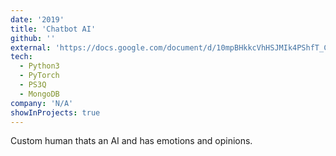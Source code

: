 ```yaml
---
date: '2019'
title: 'Chatbot AI'
github: ''
external: 'https://docs.google.com/document/d/10mpBHkkcVhHSJMIk4PShfT_CuQesHumZ_amVyuUIvaw/edit'
tech:
  - Python3
  - PyTorch
  - PS3Q
  - MongoDB
company: 'N/A'
showInProjects: true
---
```


Custom human thats an AI and has emotions and opinions.
